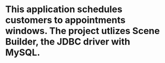 # This application schedules customers to appointments windows.  The project utlizes Scene Builder, the JDBC driver with MySQL.
